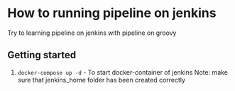 # How to running pipeline on jenkins

Try to learning pipeline on jenkins with pipeline on groovy

## Getting started

1. `docker-compose up -d` - To start docker-container of jenkins
Note: make sure that jenkins_home folder has been created correctly